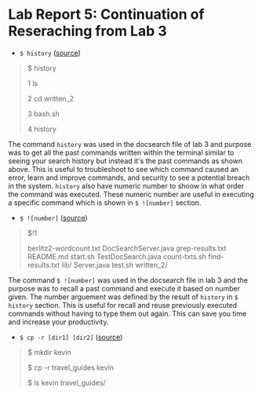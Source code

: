# Lab Report 5: Continuation of Reseraching from Lab 3

- ```$ history``` ([source](https://www.cherryservers.com/blog/a-complete-guide-to-linux-bash-history))
> $ history 
>  
> 1 ls
> 
> 2 cd written_2
> 
> 3 bash.sh
> 
> 4 history 

The command ```history``` was used in the docsearch file of lab 3 and purpose was to get all the past commands written within the terminal similar to seeing your search history but instead it's the past commands as shown above. This is useful to troubleshoot to see which command caused an error, learn and improve commands, and security to see a potential breach in the system. ```history``` also have numeric number to shoow in what order the command was executed. These numeric number are useful in executing a specific command which is shown in ```$ ![number]``` section.

- ```$ ![number]``` ([source](https://www.cherryservers.com/blog/a-complete-guide-to-linux-bash-history))
> $!1
> 
> berlitz2-wordcount.txt  DocSearchServer.java  grep-results.txt  README.md    start.sh  TestDocSearch.java
count-txts.sh           find-results.txt      lib/              Server.java  test.sh   written_2/

The command ```$ ![number]``` was used in the docsearch file in lab 3 and the purpose was to recall a past command and execute it based on number given. The number arguement was defined by the result of ```history``` in ```$ history``` section. This is useful for recall and reuse previously executed commands without having to type them out again. This can save you time and increase your productivity. 

- ```$ cp -r [dir1] [dir2]``` ([source](https://www.geeksforgeeks.org/cp-command-linux-examples/))
> $ mkdir kevin
> 
> $ cp -r travel_guides kevin
> 
> $ ls kevin
> travel_guides/
